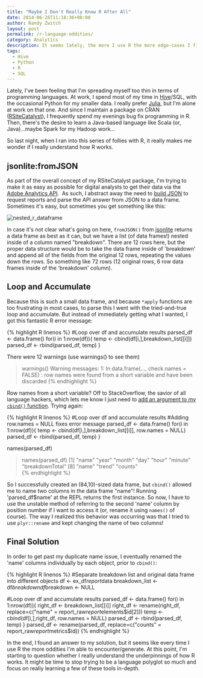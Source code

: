 ```yaml
---
title: "Maybe I Don't Really Know R After All"
date: 2014-06-26T11:18:36+00:00
author: Randy Zwitch
layout: post
permalink: /r-language-oddities/
category: Analytics
description: It seems lately, the more I use R the more edge-cases I find. Maybe I don't really know how to program in R after all.
tags:
  - Hive
  - Python
  - R
  - SQL
---
```

Lately, I've been feeling that I'm spreading myself too thin in terms of programming languages. At work, I spend most of my time in <a title="Hive blog posts" href="http://randyzwitch.com/tags/#hive" target="_blank">Hive</a>/SQL, with the occasional Python for my smaller data. I really prefer [Julia](http://randyzwitch.com/tags/#julia), but I'm alone at work on that one. And since I maintain a package on CRAN (<a title="RSiteCatalyst" href="http://cran.r-project.org/web/packages/RSiteCatalyst/index.html" target="_blank">RSiteCatalyst</a>), I frequently spend my evenings bug fix programming in R. Then, there's the desire to learn a Java-based language like Scala (or, Java)...maybe Spark for my Hadoop work...

So last night, when I ran into this series of follies with R, it really makes me wonder if I really understand how R works.

## jsonlite:fromJSON

As part of the overall concept of my RSiteCatalyst package, I'm trying to make it as easy as possible for digital analysts to get their data via the <a title="Adobe Analytics API" href="https://marketing.adobe.com/developer/en_US" target="_blank">Adobe Analytics API</a>.  As such, I abstract away the need to <a title="Building JSON in R: Three Methods" href="http://randyzwitch.com/r-json-jsonlite-sprintf-paste/" target="_blank">build JSON</a> to request reports and parse the API answer from JSON to a data frame. Sometimes it's easy, but sometimes you get something like this:

![nested_r_dataframe](/wp-content/uploads/2014/06/nested_r_dataframe.png)

In case it's not clear what's going on here, `fromJSON()` from <a title="jsonlite CRAN" href="http://cran.r-project.org/web/packages/jsonlite/index.html" target="_blank">jsonlite</a> returns a data frame as best as it can, but we have a list (of data frames!) nested inside of a column named "breakdown". There are 12 rows here, but the proper data structure would be to take the data frame inside of 'breakdown' and append all of the fields from the original 12 rows, repeating the values down the rows. So something like 72 rows (12 original rows, 6 row data frames inside of the 'breakdown' column).

## Loop and Accumulate

Because this is such a small data frame, and because `*apply` functions are too frustrating in most cases, to parse this I went with the tried-and-true loop and accumulate. But instead of immediately getting what I wanted, I got this fantastic R error message:

{% highlight R linenos %}
#Loop over df and accumulate results
parsed_df <- data.frame()
for(i in 1:nrow(df)){
  temp <- cbind(df[i,],breakdown_list[[i]])
  parsed_df <- rbind(parsed_df, temp)
}

There were 12 warnings (use warnings() to see them)
>warnings()
Warning messages:
  1: In data.frame(..., check.names = FALSE) :
  row names were found from a short variable and have been discarded
{% endhighlight %}

Row names from a short variable? Off to StackOverflow, the savior of all language hackers, which lets me know I just need to <a title="R row names short variable discarded" href="http://stackoverflow.com/questions/23534066/cbind-warnings-row-names-were-found-from-a-short-variable-and-have-been-discar" target="_blank">add an argument to my `cbind()` function</a>. Trying again:

{% highlight R linenos %}
#Loop over df and accumulate results
#Adding row.names = NULL fixes error message
parsed_df <- data.frame()
for(i in 1:nrow(df)){
  temp <- cbind(df[i,],breakdown_list[[i]], row.names = NULL)
  parsed_df <- rbind(parsed_df, temp)
}

names(parsed_df)

> names(parsed_df)
 [1] "name"           "year"           "month"          "day"            "hour"           "minute"         "breakdownTotal"
 [8] "name"           "trend"          "counts"  
{% endhighlight %}

So I successfully created an (84,10)-sized data frame, but `cbind()` allowed me to name two columns in the data frame "name"! Running 'parsed_df$name' at the REPL returns the first instance. So now, I have to use the unstable method of referring to the second 'name' column by position number if I want to access it (or, rename it using `names()` of course). The way I realized this behavior was occurring was that I tried to use `plyr::rename` and kept changing the name of two columns!

## Final Solution

In order to get past my duplicate name issue, I eventually renamed the 'name' columns individually by each object, prior to `cbind()`:

{% highlight R linenos %}
#Separate breakdown list and original data frame into different objects
df <- ex_df$report$data
breakdown_list <- df$breakdown
df$breakdown <- NULL

#Loop over df and accumulate results
parsed_df <- data.frame()
for(i in 1:nrow(df)){
  right_df <-  breakdown_list[[i]]
  right_df <- rename(right_df, replace=c("name" = report_raw$report$elements$id[2]))
  temp <- cbind(df[i,],right_df, row.names = NULL)
  parsed_df <- rbind(parsed_df, temp)
}
parsed_df <- rename(parsed_df, replace=c("counts" = report_raw$report$metrics$id))
{% endhighlight %}

In the end, I found an answer to my solution, but it seems like every time I use R the more oddities I'm able to encounter/generate. At this point, I'm starting to question whether I really understand the underpinnings of how R works. It might be time to stop trying to be a language polyglot so much and focus on really learning a few of these tools in-depth.
